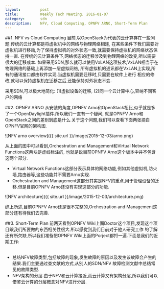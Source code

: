 ```yaml
---
layout:         post
title:          Weekly Tech Meeting, 2016-01-07
category:       sdn
description:    NFV, Cloud Computing, OPNFV ARNO, Short-Term Plan
---
```


##1. NFV vs Cloud Computing
目前,以OpenStack为代表的云计算存在一些问题.传统的云计算都是将虚拟机中的网络与物理网络相连,
在某些条件下我们需要对虚拟机进行移动,为了保持虚拟机的对外状态一致,就需要保持虚拟机的网络状态保持一直.
在传统的云计算条件下,网络状态的迁移涉及到物理网络的改变,所以需要很大的迁移成本.
如果采用SDN,那么就可以使用VxLAN这项技术,VxLAN相当于在物理网络的基础上再添加一层虚拟网络,
所有虚拟机的通讯都在VxLAN上实现,所有的通讯接口都由软件实现.当虚拟机需要迁移时,只需要在软件上进行
相应的修改,就可以保持虚拟机在迁移之后,还能保持对外状态不变.

采用SDN,可以极大地简化: (1)虚拟设备的迁移, (2)同一个云计算中心,容纳不同客户的网络


##2. OPNFV ARNO
从安装的角度,OPNFV Arno和OpenStack相比,似乎就是多了一个OpenDaylight插件.所以我们一直有一个疑问,
就是OPNFV Arno和OpenStack之间的差别到底是什么.关于这个问题,我们可以查看下面两张摘自OPNFV官网的架构图.

![NFV arno overview]({{ site.url }}/image/2015-12-03/arno.png)

从上面的图中可以看到,Orchestration and Management和Virtual Network Functions这两块是虚线标注的,
也就是说目前OPNFV Arno这个版本中并不包含这两个部分.

* Virtual Network Functions这部分表示具体的网络功能,例如其他虚拟机,防火墙,路由器等,这些功能并不需要Arno实现.
* Orchestration and Management这部分其实是NFV的重点,用于管理设备的迁移.但是目前OPNFV Arno还没有实现这部分的功能.

![NFV architecture]({{ site.url }}/image/2015-12-03/architecture.png)

综上所述,目前OPNFV Arno还是很不完整的,Orchestration and Management这部分还有待我们去完善.


##3. Short-Term Plan
前两天看到OPNFV Wiki上面Doctor这个项目,发现这个项目跟我们所要做的东西相关性很大.所以感觉到我们目前对于他人研究工作
的了解还有所欠缺,所以我们准备把OPNFV Wiki上面的Porject都捋一遍.下面是我们的近期工作:
<br><br>

* 总结NFV故障类型,包括故障的现象,发生故障的原因以及发生该故障会产生的结果.我们主要通过查文献的方式,从别人的SDN/NFV
故障检测文献中总结常见的故障类型.
* NFV架构的分层.由于NFV和云计算接近,而云计算又有架构分层,所以我们可以借鉴云计算的分层概念对NFV进行分层.
